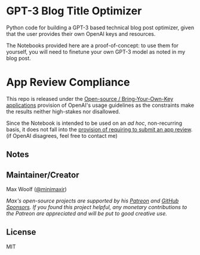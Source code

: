 # GPT-3 Blog Title Optimizer

Python code for building a GPT-3 based technical blog post optimizer, given that the user provides their own OpenAI keys and resources.

The Notebooks provided here are a proof-of-concept: to use them for yourself, you will need to finetune your own GPT-3 model as noted in my blog post.

# App Review Compliance

This repo is released under the [Open-source / Bring-Your-Own-Key applications](https://beta.openai.com/docs/usage-guidelines/open-source-bring-your-own-key-applications) provision of OpenAI's usage guidelines as the constraints make the results neither high-stakes nor disallowed.

Since the Notebook is intended to be used on an _ad hoc_, non-recurring basis, it does not fall into the [provision of requiring to submit an app review](https://beta.openai.com/docs/usage-guidelines/who-is-required-to-submit-an-app-review). (if OpenAI disagrees, feel free to contact me)

## Notes

## Maintainer/Creator

Max Woolf ([@minimaxir](https://minimaxir.com))

_Max's open-source projects are supported by his [Patreon](https://www.patreon.com/minimaxir) and [GitHub Sponsors](https://github.com/sponsors/minimaxir). If you found this project helpful, any monetary contributions to the Patreon are appreciated and will be put to good creative use._

## License

MIT
